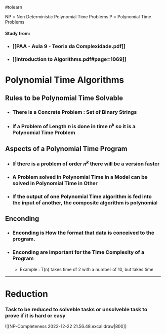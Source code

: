 #tolearn 

NP = Non Deterministic Polynomial Time Problems
P = Polynomial Time Problems

#### Study from:
- ### [[PAA - Aula 9 - Teoria da Complexidade.pdf]] 
- ### [[Introduction to Algorithms.pdf#page=1069]] 

# Polynomial Time Algorithms


## Rules to be Polynomial Time Solvable
- ### There is a Concrete Problem : Set of Binary Strings
- ### If a Problem of Length  $n$ is done in time $n^k$ so it is a Polynomial Time Problem

## Aspects of a Polynomial Time Program
- ### If there is a problem of order $n^k$ there will be a version faster
- ### A Problem solved in Polynomial Time in a Model can be solved in Polynomial Time in Other
- ### If the output of one Polynomial Time algorithm is fed into the input of another, the composite algorithm is polynomial

## Enconding

- ### Enconding is How the format that data is conceived to the program.

- ### Enconding are important for the Time Complexity of a Program
	-  Example : T(n) takes time of 2 with a number of 10, but takes time  

---

# Reduction

### Task to be reduced to solveble tasks or unsolveble task to prove if it is hard or easy

![[NP-Completeness 2022-12-22 21.56.48.excalidraw|800]]